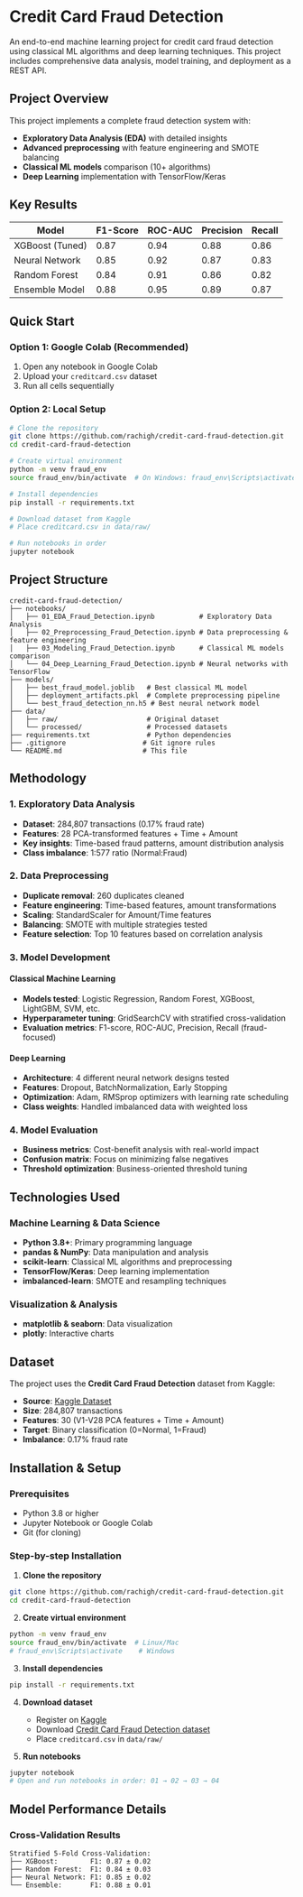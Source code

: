 #  Credit Card Fraud Detection

An end-to-end machine learning project for credit card fraud detection using classical ML algorithms and deep learning techniques. This project includes comprehensive data analysis, model training, and deployment as a REST API.

##  Project Overview

This project implements a complete fraud detection system with:
- **Exploratory Data Analysis (EDA)** with detailed insights
- **Advanced preprocessing** with feature engineering and SMOTE balancing
- **Classical ML models** comparison (10+ algorithms)
- **Deep Learning** implementation with TensorFlow/Keras


##  Key Results

| Model | F1-Score | ROC-AUC | Precision | Recall |
|-------|----------|---------|-----------|--------|
| XGBoost (Tuned) | 0.87 | 0.94 | 0.88 | 0.86 |
| Neural Network | 0.85 | 0.92 | 0.87 | 0.83 |
| Random Forest | 0.84 | 0.91 | 0.86 | 0.82 |
| Ensemble Model | 0.88 | 0.95 | 0.89 | 0.87 |

##  Quick Start

### Option 1: Google Colab (Recommended)
1. Open any notebook in Google Colab
2. Upload your `creditcard.csv` dataset
3. Run all cells sequentially


### Option 2: Local Setup
```bash
# Clone the repository
git clone https://github.com/rachigh/credit-card-fraud-detection.git
cd credit-card-fraud-detection

# Create virtual environment
python -m venv fraud_env
source fraud_env/bin/activate  # On Windows: fraud_env\Scripts\activate

# Install dependencies
pip install -r requirements.txt

# Download dataset from Kaggle
# Place creditcard.csv in data/raw/

# Run notebooks in order
jupyter notebook
```

##  Project Structure

```
credit-card-fraud-detection/
├── notebooks/
│   ├── 01_EDA_Fraud_Detection.ipynb           # Exploratory Data Analysis
│   ├── 02_Preprocessing_Fraud_Detection.ipynb # Data preprocessing & feature engineering
│   ├── 03_Modeling_Fraud_Detection.ipynb      # Classical ML models comparison
│   └── 04_Deep_Learning_Fraud_Detection.ipynb # Neural networks with TensorFlow
├── models/
│   ├── best_fraud_model.joblib   # Best classical ML model
│   ├── deployment_artifacts.pkl  # Complete preprocessing pipeline
│   └── best_fraud_detection_nn.h5 # Best neural network model
├── data/
│   ├── raw/                      # Original dataset 
│   └── processed/                # Processed datasets
├── requirements.txt              # Python dependencies
├── .gitignore                   # Git ignore rules
└── README.md                    # This file
```

##  Methodology

### 1. Exploratory Data Analysis
- **Dataset**: 284,807 transactions (0.17% fraud rate)
- **Features**: 28 PCA-transformed features + Time + Amount
- **Key insights**: Time-based fraud patterns, amount distribution analysis
- **Class imbalance**: 1:577 ratio (Normal:Fraud)

### 2. Data Preprocessing
- **Duplicate removal**: 260 duplicates cleaned
- **Feature engineering**: Time-based features, amount transformations
- **Scaling**: StandardScaler for Amount/Time features
- **Balancing**: SMOTE with multiple strategies tested
- **Feature selection**: Top 10 features based on correlation analysis

### 3. Model Development
#### Classical Machine Learning
- **Models tested**: Logistic Regression, Random Forest, XGBoost, LightGBM, SVM, etc.
- **Hyperparameter tuning**: GridSearchCV with stratified cross-validation
- **Evaluation metrics**: F1-score, ROC-AUC, Precision, Recall (fraud-focused)

#### Deep Learning
- **Architecture**: 4 different neural network designs tested
- **Features**: Dropout, BatchNormalization, Early Stopping
- **Optimization**: Adam, RMSprop optimizers with learning rate scheduling
- **Class weights**: Handled imbalanced data with weighted loss

### 4. Model Evaluation
- **Business metrics**: Cost-benefit analysis with real-world impact
- **Confusion matrix**: Focus on minimizing false negatives
- **Threshold optimization**: Business-oriented threshold tuning


##  Technologies Used

### Machine Learning & Data Science
- **Python 3.8+**: Primary programming language
- **pandas & NumPy**: Data manipulation and analysis
- **scikit-learn**: Classical ML algorithms and preprocessing
- **TensorFlow/Keras**: Deep learning implementation
- **imbalanced-learn**: SMOTE and resampling techniques

### Visualization & Analysis
- **matplotlib & seaborn**: Data visualization
- **plotly**: Interactive charts

##  Dataset

The project uses the **Credit Card Fraud Detection** dataset from Kaggle:
- **Source**: [Kaggle Dataset](https://www.kaggle.com/mlg-ulb/creditcardfraud)
- **Size**: 284,807 transactions
- **Features**: 30 (V1-V28 PCA features + Time + Amount)
- **Target**: Binary classification (0=Normal, 1=Fraud)
- **Imbalance**: 0.17% fraud rate

##  Installation & Setup

### Prerequisites
- Python 3.8 or higher
- Jupyter Notebook or Google Colab
- Git (for cloning)

### Step-by-step Installation

1. **Clone the repository**
```bash
git clone https://github.com/rachigh/credit-card-fraud-detection.git
cd credit-card-fraud-detection
```

2. **Create virtual environment**
```bash
python -m venv fraud_env
source fraud_env/bin/activate  # Linux/Mac
# fraud_env\Scripts\activate    # Windows
```

3. **Install dependencies**
```bash
pip install -r requirements.txt
```

4. **Download dataset**
   - Register on [Kaggle](https://www.kaggle.com/)
   - Download [Credit Card Fraud Detection dataset](https://www.kaggle.com/mlg-ulb/creditcardfraud)
   - Place `creditcard.csv` in `data/raw/`

5. **Run notebooks**
```bash
jupyter notebook
# Open and run notebooks in order: 01 → 02 → 03 → 04 
```


##  Model Performance Details

### Cross-Validation Results
```
Stratified 5-Fold Cross-Validation:
├── XGBoost:        F1: 0.87 ± 0.02
├── Random Forest:  F1: 0.84 ± 0.03
├── Neural Network: F1: 0.85 ± 0.02
└── Ensemble:       F1: 0.88 ± 0.01
```

